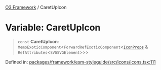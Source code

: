 [O3 Framework](../API.md) / CaretUpIcon

# Variable: CaretUpIcon

> `const` **CaretUpIcon**: `MemoExoticComponent`\<`ForwardRefExoticComponent`\<[`IconProps`](../type-aliases/IconProps.md) & `RefAttributes`\<`SVGSVGElement`\>\>\>

Defined in: [packages/framework/esm-styleguide/src/icons/icons.tsx:111](https://github.com/its-kios09/openmrs-esm-core/blob/main/packages/framework/esm-styleguide/src/icons/icons.tsx#L111)
